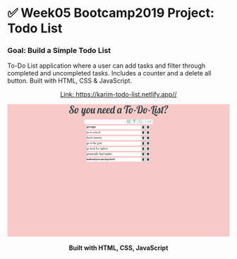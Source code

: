 # ✅ Week05 Bootcamp2019 Project: Todo List

### Goal: Build a Simple Todo List
To-Do List application where a user can add tasks and filter through completed and uncompleted tasks. Includes a counter and a delete all button. Built with HTML, CSS & JavaScript.
<p align="center"> <a href="https://karim-todo-list.netlify.app/">Link: https://karim-todo-list.netlify.app//</a></p>
<p align="center"><img src="css/Screenshot (12).png" height=300px></p>
<p align="center"><strong>Built with HTML, CSS, JavaScript</strong></p>


